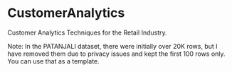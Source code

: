 
# CustomerAnalytics
Customer Analytics Techniques for the Retail Industry.

Note: In the PATANJALI dataset, there were initially over 20K rows, but I have removed them due to privacy issues and kept the first 100 rows only. You can use that as a template.

